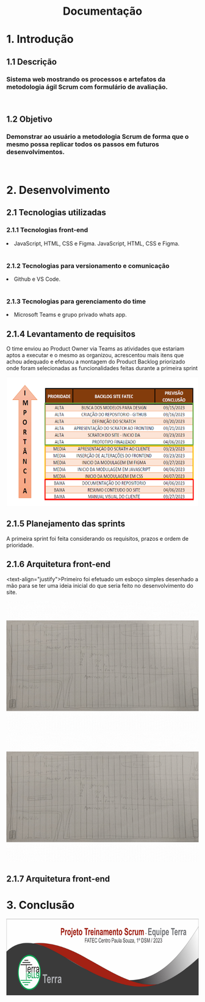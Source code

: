  
 <h1 align="center">Documentação</h1>

<h1>1. Introdução </h1>


<h2>1.1	Descrição</h2>

<h3 text-align="justify">Sistema web mostrando os processos e artefatos da metodologia ágil Scrum com formulário de avaliação.</h3>
<br>
<h2>1.2	Objetivo</h2>
<h3  text-align="justify">Demonstrar ao usuário a metodologia Scrum de forma que o mesmo possa replicar todos os passos em futuros desenvolvimentos.</h3>
<br>
<h1>2. Desenvolvimento </h1>
<h2>2.1	Tecnologias utilizadas</h2>
<h3>2.1.1	Tecnologias front-end</h3>
<li>JavaScript, HTML, CSS e Figma. JavaScript, HTML, CSS e Figma.</li>
<br>
<h3>2.1.2	Tecnologias para versionamento e comunicação</h3>
<li>Github e VS Code.</li>
<br>
<h3>2.1.3	Tecnologias para gerenciamento do time</h3>
<li>Microsoft Teams e grupo privado whats app.</li>
<h2>2.1.4	Levantamento de requisitos</h2>
<text-align="justify">O time enviou ao Product Owner via Teams as atividades que estariam aptos a executar e o mesmo as organizou, acrescentou mais itens que achou adequado e efetuou a montagem do Product Backlog priorizado onde foram selecionadas as funcionalidades feitas durante a primeira sprint</text-align>
<p>
<img src="imagens/Importancia.png" width="580" height="340"/>
<br>
</p>
<h2>2.1.5	Planejamento das sprints</h2>
A primeira sprint foi feita considerando os requisitos, prazos e ordem de prioridade.

<h2>2.1.6	Arquitetura front-end</h2>

<text-align="justify">Primeiro foi efetuado um esboço simples desenhado a mão para se ter uma ideia inicial do que seria feito no desenvolvimento do site.</text-align>

<img src="imagens/wireframe1.gif" width="580" height="340"/>
<img src="imagens/wireframe2.gif" width="580" height="340"/>
<br>

<h2>2.1.7	Arquitetura front-end</h2>

<h1>3. Conclusão </h1>
<p>
<img src="/imagens/Logo.png" width="690" height="200"/>
<br>
</p>


